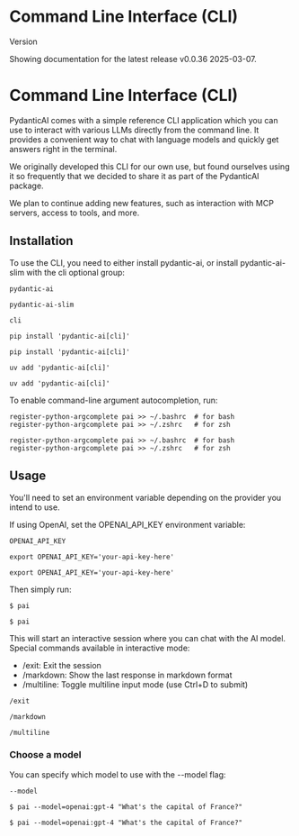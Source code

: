 # Command Line Interface (CLI)

Version

Showing documentation for the latest release v0.0.36 2025-03-07.

# Command Line Interface (CLI)

PydanticAI comes with a simple reference CLI application which you can use to interact with various LLMs directly from the command line.
It provides a convenient way to chat with language models and quickly get answers right in the terminal.

We originally developed this CLI for our own use, but found ourselves using it so frequently that we decided to share it as part of the PydanticAI package.

We plan to continue adding new features, such as interaction with MCP servers, access to tools, and more.

## Installation

To use the CLI, you need to either install pydantic-ai, or install
pydantic-ai-slim with the cli optional group:

```
pydantic-ai
```

```
pydantic-ai-slim
```

```
cli
```

```
pip install 'pydantic-ai[cli]'
```

```
pip install 'pydantic-ai[cli]'
```

```
uv add 'pydantic-ai[cli]'
```

```
uv add 'pydantic-ai[cli]'
```

To enable command-line argument autocompletion, run:

```
register-python-argcomplete pai >> ~/.bashrc  # for bash
register-python-argcomplete pai >> ~/.zshrc   # for zsh
```

```
register-python-argcomplete pai >> ~/.bashrc  # for bash
register-python-argcomplete pai >> ~/.zshrc   # for zsh
```

## Usage

You'll need to set an environment variable depending on the provider you intend to use.

If using OpenAI, set the OPENAI_API_KEY environment variable:

```
OPENAI_API_KEY
```

```
export OPENAI_API_KEY='your-api-key-here'
```

```
export OPENAI_API_KEY='your-api-key-here'
```

Then simply run:

```
$ pai
```

```
$ pai
```

This will start an interactive session where you can chat with the AI model. Special commands available in interactive mode:

* /exit: Exit the session
* /markdown: Show the last response in markdown format
* /multiline: Toggle multiline input mode (use Ctrl+D to submit)

```
/exit
```

```
/markdown
```

```
/multiline
```

### Choose a model

You can specify which model to use with the --model flag:

```
--model
```

```
$ pai --model=openai:gpt-4 "What's the capital of France?"
```

```
$ pai --model=openai:gpt-4 "What's the capital of France?"
```

